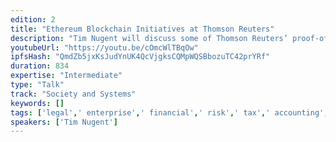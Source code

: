 ```yaml
---
edition: 2
title: "Ethereum Blockchain Initiatives at Thomson Reuters"
description: "Tim Nugent will discuss some of Thomson Reuters’ proof-of-concept projects including oracle services providing real-time market and reference to smart contracts."
youtubeUrl: "https://youtu.be/cOmcWlTBqOw"
ipfsHash: "QmdZb5jxKsJudYnUK4QcVjgksCQMpWQSBbozuTC42prYRf"
duration: 834
expertise: "Intermediate"
type: "Talk"
track: "Society and Systems"
keywords: []
tags: ['legal',' enterprise',' financial',' risk',' tax',' accounting',' eikon',' governments',' IP',' science',' tools',' databases',' access',' KYC',' dapps',' block',' delegated',' identity',' ID',' oracle',' due',' diligence',' elektron',' otc',' data',' news',' zkproofs',' solidity',' hackathon',' security',' entitlement','Society and Systems']
speakers: ['Tim Nugent']
---
```

